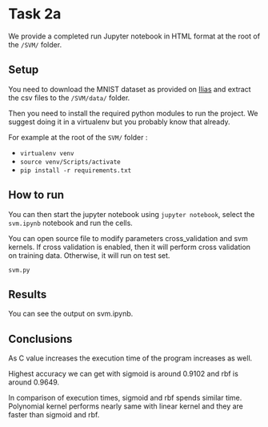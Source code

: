 # Task 2a

We provide a completed run Jupyter notebook in HTML format at the root of the `/SVM/` folder.
## Setup

You need to download the MNIST dataset as provided on [Ilias](https://ilias.unibe.ch/goto_ilias3_unibe_fold_1760165.html) and extract the csv files to the `/SVM/data/` folder.

Then you need to install the required python modules to run the project. We suggest doing it in a virtualenv but you probably know that already.

For example at the root of the `SVM/` folder : 
- `virtualenv venv`
- `source venv/Scripts/activate`
- `pip install -r requirements.txt`

## How to run

You can then start the jupyter notebook using `jupyter notebook`, select the `svm.ipynb` notebook and run the cells.

You can open source file to modify parameters cross_validation and svm kernels. If cross validation is enabled, 
then it will perform cross validation on training data. Otherwise, it will run on test set.

    svm.py 
    
## Results
You can see the output on svm.ipynb.


## Conclusions

As C value increases the execution time of the program increases as well.

Highest accuracy we can get with sigmoid is around 0.9102 and rbf is around 0.9649.

In comparison of execution times, sigmoid and rbf spends similar time. Polynomial kernel
performs nearly same with linear kernel and they are faster than sigmoid and rbf. 
